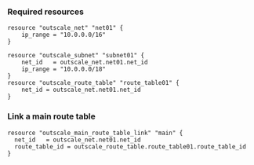 ### Required resources

```hcl
resource "outscale_net" "net01" {
	ip_range = "10.0.0.0/16"
}

resource "outscale_subnet" "subnet01" {
	net_id   = outscale_net.net01.net_id
	ip_range = "10.0.0.0/18"
}
resource "outscale_route_table" "route_table01" {
	net_id = outscale_net.net01.net_id
}
```

### Link a main route table

```hcl
resource "outscale_main_route_table_link" "main" {
  net_id   = outscale_net.net01.net_id
  route_table_id = outscale_route_table.route_table01.route_table_id
}
```